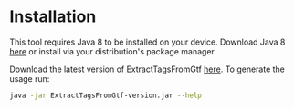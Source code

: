 #  Installation
This tool requires Java 8 to be installed on your device. Download Java 8 
[here](http://www.oracle.com/technetwork/java/javase/downloads/jre8-downloads-2133155.html) 
or install via your distribution's package manager.

Download the latest version of ExtractTagsFromGtf [here](https://github.com/biopet/ExtractTagsFromGtf/releases/). 
To generate the usage run:
```bash
java -jar ExtractTagsFromGtf-version.jar --help
```